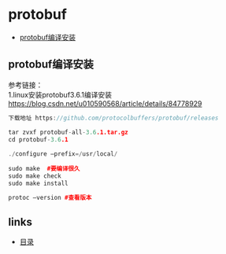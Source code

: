 # protobuf
- [protobuf编译安装](#1)

## <a id="1">protobuf编译安装</a>
参考链接：    
1.linux安装protobuf3.6.1编译安装     
https://blog.csdn.net/u010590568/article/details/84778929      

```c++
下载地址 https://github.com/protocolbuffers/protobuf/releases

tar zvxf protobuf-all-3.6.1.tar.gz
cd protobuf-3.6.1
 
./configure –prefix=/usr/local/
 
sudo make  #要编译很久
sudo make check
sudo make install

protoc –version #查看版本
```

## links
  * [目录](<目录.md>)